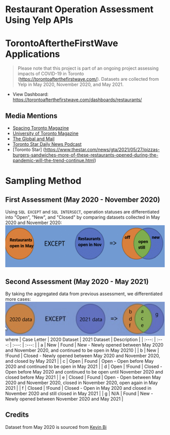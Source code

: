 # Restaurant Operation Assessment Using Yelp APIs

# TorontoAftertheFirstWave Applications
> Please note that this project is part of an ongoing project assessing impacts of COVID-19 in Toronto (https://torontoafterthefirstwave.com/). Datasets are collected from Yelp in May 2020, November 2020, and May 2021.
* View Dashboard: https://torontoafterthefirstwave.com/dashboards/restaurants/

## Media Mentions
<!-- toc -->
* [Spacing Toronto Magazine](http://spacing.ca/toronto/2021/04/29/toronto-after-the-1st-wave-how-covid-19-affected-three-key-markets/)
* [University of Toronto Magazine](https://magazine.utoronto.ca/research-ideas/culture-society/the-surprising-resilience-of-restaurants-toronto-covid19-pandemic/)
* [The Global and Mail](https://www.theglobeandmail.com/business/article-the-restaurant-industry-is-hurting-thats-not-stopping-these/)
* [Toronto Star Daily News Podcast](https://www.thestar.com/podcasts/thismatters/2021/06/04/how-some-restaurants-opened-and-adapted-during-the-pandemic-and-whats-next.html)
* [Toronto Star] (https://www.thestar.com/news/gta/2021/05/27/pizzas-burgers-sandwiches-more-of-these-restaurants-opened-during-the-pandemic-will-the-trend-continue.html)

# Sampling Method
## First Assessment (May 2020 - November 2020)
Using `SQL EXCEPT` and `SQL INTERSECT`, operation statuses are differentiated into "Open", "New", and "Closed" by comparing datasets collected in May 2020 and November 2020:
![alt text](https://github.com/lilydia/Restaurant-Operation-Assessment-Using-Yelp-APIs/blob/main/images/May2020-Nov2020_Assessment.PNG)

## Second Assessment (May 2020 - May 2021)
By taking the aggregated data from previous assessment, we differentiated more cases:
![alt text](https://github.com/lilydia/Restaurant-Operation-Assessment-Using-Yelp-APIs/blob/main/images/May2020-May2021_Assessment.PNG)
where 
| Case Letter | 2020 Dataset | 2021 Dataset | Description |
| :---: | :---: | :---: | :---: |
| a | New | Found | New - Newly opened between May 2020 and November 2020, and continued to be open in May 20210 |
| b | New | !Found | Closed - Newly opened between May 2020 and November 2020, and closed by May 2021 |
| c | Open | Found | Open - Open before May 2020 and continued to be open in May 2021 |
| d | Open | !Found | Closed - Open before May 2020 and continued to be open until November 2020 and closed before May 2021 |
| e | Closed | Found | Open - Open between May 2020 and November 2020, closed in November 2020, open again in May 2021 |
| f | Closed | !Found | Closed - Open in May 2020 and closed in November 2020 and still closed in May 2021 |
| g | N/A | Found | New - Newly opened between November 2020 and May 2021 |

## Credits
Dataset from May 2020 is sourced from [Kevin Bi](https://github.com/Kevin-Bi/toronto_food_proj?fbclid=IwAR0luS3ea0fHaXQnApMp31geQbZJtFh-4F9t9jt6drb-ICQV9dGH36zxwbg)
